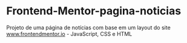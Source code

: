 # Frontend-Mentor-pagina-noticias
Projeto de uma página de notícias com base em um layout do site www.frontendmentor.io - JavaScript, CSS e HTML
